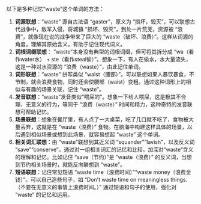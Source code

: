 以下是多种记忆“waste”这个单词的方法：
1. **词源联想**：“waste” 源自古法语 “gaster”，原义为 “损坏，毁灭”。可以联想古代战争中，敌军入侵，将城镇 “损坏、毁灭”，到处一片荒芜，资源被 “浪费”，就像现在说的战争带来了巨大的 “waste（破坏、浪费）”。这样从词源的角度，理解其原始含义，有助于记住现代词义。
2. **词根词缀联想**： “waste”本身没有典型的词根词缀，但可将其拆分成 “wa（看作water水） + ste（看作steal偷）”。想象一下，有人在偷水，水大量流失，这是一种对水资源的 “浪费（waste）”，由此记住单词。
3. **词形联想**：“waste” 拼写类似 “waist（腰部）”。可以联想如果人暴饮暴食，不节制，就会浪费食物，同时还会使腰部（waist）变粗。通过这种词形上的相似与有趣的场景关联，记住 “waste”。
4. **发音联想**：“waste”发音类似“喂屎的”。想象一下给人喂屎，这是极其不合理、无意义的行为，等同于 “浪费（waste）” 时间和精力，这种奇特的发音联想可帮助记忆。
5. **场景联想**：想象在餐厅里，有人点了一大桌菜，吃了几口就不吃了，食物被大量丢弃，这就是在 “waste（浪费）” 食物。在脑海中构建这样具体的场景，以后遇到相似场景或想到此场景，就容易想起 “waste” 这个单词。
6. **相关词汇联想**：由 “waste”联想到其近义词 “squander”“lavish”，以及反义词 “save”“conserve”。通过对一组相关词汇的记忆和比较，加深对“waste”含义的理解和记忆。比如记住 “save（节约）”是 “waste（浪费）” 的反义词，当想到节约相关场景时，就能反向联想到 “waste”。
7. **短语联想**：记住常见短语 “waste time（浪费时间）”“waste money（浪费金钱）”。可以自己造些句子，如 “Don't waste time on meaningless things.（不要在无意义的事情上浪费时间。）” 通过短语和句子的使用，强化对 “waste” 的记忆和运用。 